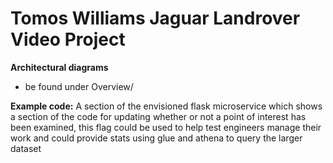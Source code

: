 # Tomos Williams Jaguar Landrover Video Project

**Architectural diagrams**
* be found under Overview/

**Example code:**
A section of the envisioned flask microservice which shows a section of the code for updating whether or not a point of interest has been examined, this flag could be used to help test engineers manage their work and could provide stats using glue and athena to query the larger dataset
